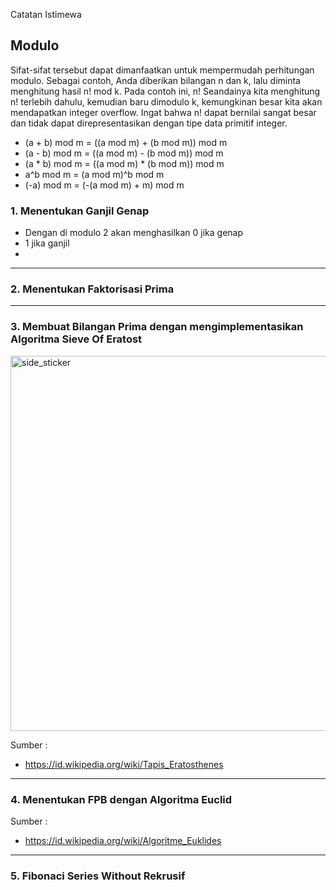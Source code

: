Catatan Istimewa

## Modulo

Sifat-sifat tersebut dapat dimanfaatkan untuk mempermudah perhitungan modulo. Sebagai contoh, Anda diberikan bilangan n dan k, lalu diminta menghitung hasil n! mod k. Pada contoh ini, n! Seandainya kita menghitung n! terlebih dahulu, kemudian baru dimodulo k, kemungkinan besar kita akan mendapatkan integer overflow. Ingat bahwa n! dapat bernilai sangat besar dan tidak dapat direpresentasikan dengan tipe data primitif integer.

- (a + b) mod m = ((a mod m) + (b mod m)) mod m
- (a - b) mod m = ((a mod m) - (b mod m)) mod m
- (a * b) mod m = ((a mod m) * (b mod m)) mod m
- a^b mod m     = (a mod m)^b mod m
- (-a) mod m    = (-(a mod m) + m) mod m 

### 1. Menentukan Ganjil Genap
- Dengan di modulo 2 akan menghasilkan 0 jika genap
- 1 jika ganjil
- 
---
### 2. Menentukan Faktorisasi Prima

---
### 3. Membuat Bilangan Prima dengan mengimplementasikan Algoritma Sieve Of Eratost
<img align="center" width=600px height=600px alt="side_sticker" src="https://upload.wikimedia.org/wikipedia/commons/b/b9/Sieve_of_Eratosthenes_animation.gif"/>

Sumber : 
- https://id.wikipedia.org/wiki/Tapis_Eratosthenes
---

### 4. Menentukan FPB dengan Algoritma Euclid 

Sumber :
- https://id.wikipedia.org/wiki/Algoritme_Euklides
---

### 5. Fibonaci Series Without Rekrusif

